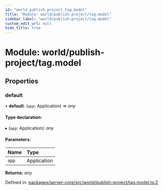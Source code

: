 ```yaml
---
id: "world_publish_project_tag_model"
title: "Module: world/publish-project/tag.model"
sidebar_label: "world/publish-project/tag.model"
custom_edit_url: null
hide_title: true
---
```


# Module: world/publish-project/tag.model

## Properties

### default

• **default**: (`app`: Application) => *any*

#### Type declaration:

▸ (`app`: Application): *any*

#### Parameters:

| Name | Type |
| :------ | :------ |
| `app` | Application |

**Returns:** *any*

Defined in: [packages/server-core/src/world/publish-project/tag.model.ts:2](https://github.com/xr3ngine/xr3ngine/blob/7e8e151f1/packages/server-core/src/world/publish-project/tag.model.ts#L2)
